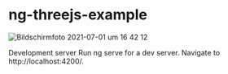 # ng-threejs-example

![Bildschirmfoto 2021-07-01 um 16 42 12](https://user-images.githubusercontent.com/86765707/124143368-5c5f7080-da8b-11eb-9ca3-e0d1c5d85a45.png)

Development server
Run ng serve for a dev server. Navigate to http://localhost:4200/.
